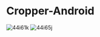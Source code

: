 # Cropper-Android

![44i61k](https://user-images.githubusercontent.com/22193289/84126917-36fa6180-aa47-11ea-9492-67daa2435e6f.gif)
![44i65j](https://user-images.githubusercontent.com/22193289/84127038-614c1f00-aa47-11ea-8830-28050321c931.gif)
